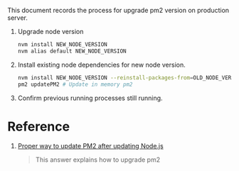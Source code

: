 This document records the process for upgrade pm2 version on production server.


1. Upgrade node version

    ``` bash
    nvm install NEW_NODE_VERSION
    nvm alias default NEW_NODE_VERSION
    ```


2. Install existing node dependencies for new node version.

    ``` bash
    nvm install NEW_NODE_VERSION --reinstall-packages-from=OLD_NODE_VERSION
    pm2 updatePM2 # Update in memory pm2
    ```

3. Confirm previous running processes still running.



# Reference

1. [Proper way to update PM2 after updating Node.js](https://stackoverflow.com/questions/26205065/proper-way-to-update-pm2-after-updating-node-js#answer-46071879)

   > This answer explains how to upgrade pm2
